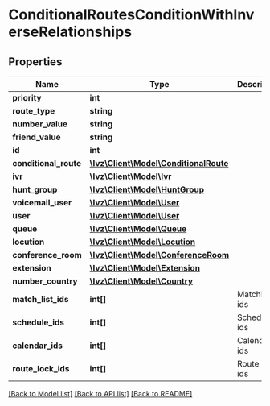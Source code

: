 # ConditionalRoutesConditionWithInverseRelationships

## Properties
Name | Type | Description | Notes
------------ | ------------- | ------------- | -------------
**priority** | **int** |  | 
**route_type** | **string** |  | [optional] 
**number_value** | **string** |  | [optional] 
**friend_value** | **string** |  | [optional] 
**id** | **int** |  | [optional] 
**conditional_route** | [**\Ivz\Client\Model\ConditionalRoute**](ConditionalRoute.md) |  | 
**ivr** | [**\Ivz\Client\Model\Ivr**](Ivr.md) |  | [optional] 
**hunt_group** | [**\Ivz\Client\Model\HuntGroup**](HuntGroup.md) |  | [optional] 
**voicemail_user** | [**\Ivz\Client\Model\User**](User.md) |  | [optional] 
**user** | [**\Ivz\Client\Model\User**](User.md) |  | [optional] 
**queue** | [**\Ivz\Client\Model\Queue**](Queue.md) |  | [optional] 
**locution** | [**\Ivz\Client\Model\Locution**](Locution.md) |  | [optional] 
**conference_room** | [**\Ivz\Client\Model\ConferenceRoom**](ConferenceRoom.md) |  | [optional] 
**extension** | [**\Ivz\Client\Model\Extension**](Extension.md) |  | [optional] 
**number_country** | [**\Ivz\Client\Model\Country**](Country.md) |  | [optional] 
**match_list_ids** | **int[]** | Matchlist ids | [optional] 
**schedule_ids** | **int[]** | Schedule ids | [optional] 
**calendar_ids** | **int[]** | Calendar ids | [optional] 
**route_lock_ids** | **int[]** | Route lock ids | [optional] 

[[Back to Model list]](../README.md#documentation-for-models) [[Back to API list]](../README.md#documentation-for-api-endpoints) [[Back to README]](../README.md)


